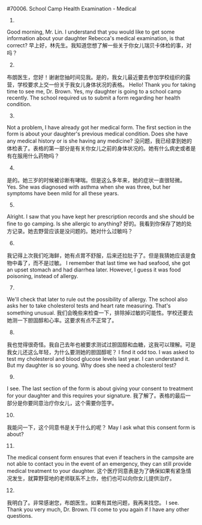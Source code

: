#70006. School Camp Health Examination - Medical

1.
Good morning, Mr. Lin. I understand that you would like to get some information about your daughter Rebecca's medical examination, is that correct?
早上好，林先生。我知道您想了解一些关于你女儿瑞贝卡体检的事，对吗？

2.
布朗医生，您好！谢谢您抽时间见我。是的，我女儿最近要去参加学校组织的露营，学校要求上交一份关于我女儿身体状况的表格。
Hello! Thank you for taking time to see me, Dr. Brown. Yes, my daughter is going to a school camp recently. The school required us to submit a form regarding her health condition.

3.
Not a problem, I have already got her medical form. The first section in the form is about your daughter's previous medical condition. Does she have any medical history or is she having any medicine?
没问题，我已经拿到她的体检表了。表格的第一部分是有关你女儿之前的身体状况的。她有什么病史或者是有在服用什么药物吗？

4.
是的。她三岁的时候被诊断有哮喘。但是这么多年来，她的症状一直很轻微。
Yes. She was diagnosed with asthma when she was three, but her symptoms have been mild for all these years.

5.
Alright. I saw that you have kept her prescription records and she should be fine to go camping. Is she allergic to anything?
好的。我看到你保存了她的处方记录。她去野营应该是没问题的。她对什么过敏吗？

6.
我记得上次我们吃海鲜，她有点胃不舒服，后来还拉肚子了。但是我猜她应该是食物中毒了，而不是过敏。
I remember that last time we had seafood, she got an upset stomach and had diarrhea later. However, I guess it was food poisoning, instead of allergy.

7.
We'll check that later to rule out the possibility of allergy. The school also asks her to take cholesterol tests and heart rate measuring. That's something unusual.
我们会晚些来检查一下，排除掉过敏的可能性。学校还要去她测一下胆固醇和心率。这要求有点不正常了。

8.
我也觉得很奇怪。我自己去年也被要求测试过胆固醇和血糖，这我可以理解。可是我女儿还这么年轻，为什么要测她的胆固醇呢？
I find it odd too. I was asked to test my cholesterol and blood glucose levels last year. I can understand it. But my daughter is so young. Why does she need a cholesterol test?

9.
I see. The last section of the form is about giving your consent to treatment for your daughter and this requires your signature.
我了解了。表格的最后一部分是你要同意治疗你女儿，这个需要你签字。

10.
我能问一下，这个同意书是关于什么的呢？
May I ask what this consent form is about?

11.
The medical consent form ensures that even if teachers in the campsite are not able to contact you in the event of an emergency, they can still provide medical treatment to your daughter.
这个医疗同意表是为了确保如果有紧急情况发生，就算野营地的老师联系不上你，他们也可以向你女儿提供治疗。

12.
我明白了。非常感谢您，布朗医生。如果有其他问题，我再来找您。
I see. Thank you very much, Dr. Brown. I'll come to you again if I have any other questions.